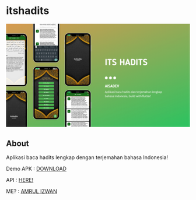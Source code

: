 # itshadits

![alt text](https://github.com/amrulizwan/itshadits/blob/main/Green%20Gradient%20Application%20Showcase%20Presentation.png)

## About

Aplikasi baca hadits lengkap dengan terjemahan bahasa Indonesia!

Demo APK : [DOWNLOAD](https://github.com/amrulizwan/itshadits/releases/download/release/app-release.apk)

API : [HERE!](https://hadiths-brown.vercel.app/)

ME? : [AMRUL IZWAN](https://amrulizwan.my.id)
